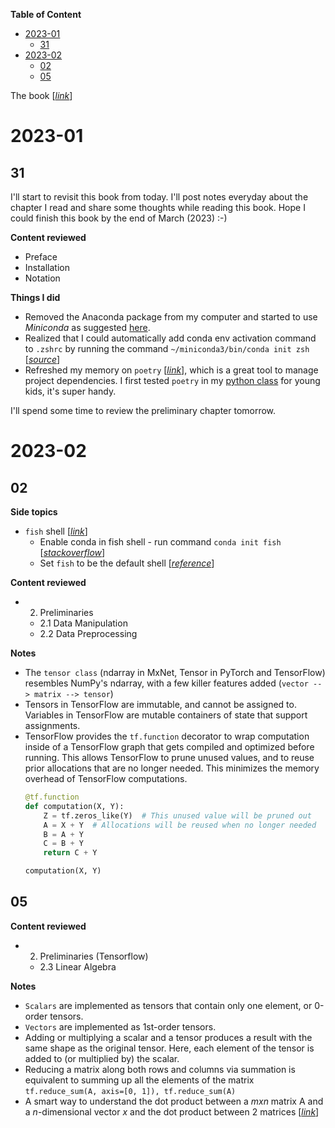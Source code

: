 **Table of Content**
- [2023-01](#2023-01)
  - [31](#31)
- [2023-02](#2023-02)
  - [02](#02)
  - [05](#05)


The book [[*link*](https://d2l.ai/chapter_preface/index.html)]

# 2023-01
## 31
I'll start to revisit this book from today. I'll post notes everyday about the chapter I read and share some thoughts while reading this book. Hope I could finish this book by the end of March (2023) :-) 

**Content reviewed**
- Preface
- Installation
- Notation 

**Things I did**

- Removed the Anaconda package from my computer and started to use *Miniconda* as suggested [here](https://d2l.ai/chapter_installation/index.html#installing-miniconda). 
- Realized that I could automatically add conda env activation command to `.zshrc` by running the command `~/miniconda3/bin/conda init zsh` [[*source*](https://stackoverflow.com/questions/40370467/anaconda-not-found-in-zsh)]
- Refreshed my memory on `poetry` [[*link*](https://python-poetry.org/docs/basic-usage/#using-your-virtual-environment)], which is a great tool to manage project dependencies. I first tested `poetry` in my [python class](https://github.com/xiangshiyin/python-for-kids) for young kids, it's super handy.

I'll spend some time to review the preliminary chapter tomorrow.


# 2023-02
## 02

**Side topics**
- `fish` shell [[*link*](https://fishshell.com/)]
  - Enable conda in fish shell - run command `conda init fish` [[*stackoverflow*](https://stackoverflow.com/questions/34280113/add-conda-to-path-in-fish)]
  - Set `fish` to be the default shell [[*reference*](https://fishshell.com/docs/current/index.html#default-shell)]

**Content reviewed**
- 2. Preliminaries
  - 2.1 Data Manipulation
  - 2.2 Data Preprocessing

**Notes**
* The `tensor class` (ndarray in MxNet, Tensor in PyTorch and TensorFlow) resembles NumPy's ndarray, with a few killer features added (`vector --> matrix --> tensor`)
* Tensors in TensorFlow are immutable, and cannot be assigned to. Variables in TensorFlow are mutable containers of state that support assignments.
* TensorFlow provides the `tf.function` decorator to wrap computation inside of a TensorFlow graph that gets compiled and optimized before running. This allows TensorFlow to prune unused values, and to reuse prior allocations that are no longer needed. This minimizes the memory overhead of TensorFlow computations.
  ```python
  @tf.function
  def computation(X, Y):
      Z = tf.zeros_like(Y)  # This unused value will be pruned out
      A = X + Y  # Allocations will be reused when no longer needed
      B = A + Y
      C = B + Y
      return C + Y

  computation(X, Y)
  ```

## 05

**Content reviewed**
- 2. Preliminaries (Tensorflow)
  - 2.3 Linear Algebra

**Notes**
* `Scalars` are implemented as tensors that contain only one element, or 0-order tensors.
* `Vectors` are implemented as 1st-order tensors.
* Adding or multiplying a scalar and a tensor produces a result with the same shape as the original tensor. Here, each element of the tensor is added to (or multiplied by) the scalar.
* Reducing a matrix along both rows and columns via summation is equivalent to summing up all the elements of the matrix `tf.reduce_sum(A, axis=[0, 1]), tf.reduce_sum(A)`
* A smart way to understand the dot product between a $mxn$ matrix A and a $n$-dimensional vector $x$ and the dot product between 2 matrices [[*link*](https://d2l.ai/chapter_preliminaries/linear-algebra.html#matrix-vector-products)]

